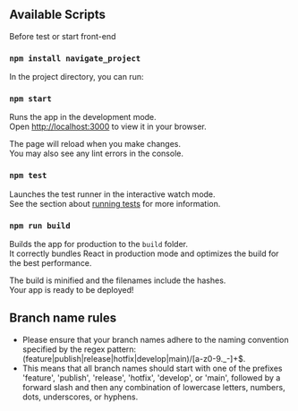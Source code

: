 ## Available Scripts

Before test or start front-end 

### `npm install navigate_project`

In the project directory, you can run:

### `npm start`

Runs the app in the development mode.\
Open [http://localhost:3000](http://localhost:3000) to view it in your browser.

The page will reload when you make changes.\
You may also see any lint errors in the console.

### `npm test`

Launches the test runner in the interactive watch mode.\
See the section about [running tests](https://facebook.github.io/create-react-app/docs/running-tests) for more information.

### `npm run build`

Builds the app for production to the `build` folder.\
It correctly bundles React in production mode and optimizes the build for the best performance.

The build is minified and the filenames include the hashes.\
Your app is ready to be deployed!

## Branch name rules

-  Please ensure that your branch names adhere to the naming convention specified by the regex pattern: (feature|publish|release|hotfix|develop|main)/[a-z0-9._-]+$. 
-  This means that all branch names should start with one of the prefixes 'feature', 'publish', 'release', 'hotfix', 'develop', or 'main', followed by a forward slash and then any combination of lowercase letters, numbers, dots, underscores, or hyphens. 

